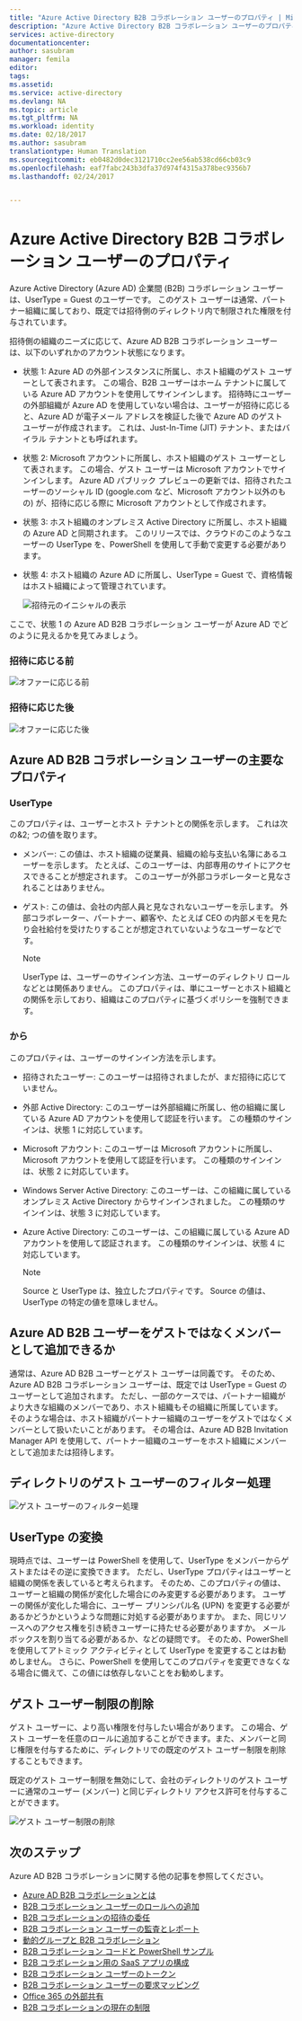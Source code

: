 ```yaml
---
title: "Azure Active Directory B2B コラボレーション ユーザーのプロパティ | Microsoft Docs"
description: "Azure Active Directory B2B コラボレーション ユーザーのプロパティは構成できます"
services: active-directory
documentationcenter: 
author: sasubram
manager: femila
editor: 
tags: 
ms.assetid: 
ms.service: active-directory
ms.devlang: NA
ms.topic: article
ms.tgt_pltfrm: NA
ms.workload: identity
ms.date: 02/18/2017
ms.author: sasubram
translationtype: Human Translation
ms.sourcegitcommit: eb0482d0dec3121710cc2ee56ab538cd66cb03c9
ms.openlocfilehash: eaf7fabc243b3dfa37d974f4315a378bec9356b7
ms.lasthandoff: 02/24/2017


---
```


# <a name="properties-of-an-azure-active-directory-b2b-collaboration-user"></a>Azure Active Directory B2B コラボレーション ユーザーのプロパティ

Azure Active Directory (Azure AD) 企業間 (B2B) コラボレーション ユーザーは、UserType = Guest のユーザーです。 このゲスト ユーザーは通常、パートナー組織に属しており、既定では招待側のディレクトリ内で制限された権限を付与されています。

招待側の組織のニーズに応じて、Azure AD B2B コラボレーション ユーザーは、以下のいずれかのアカウント状態になります。

- 状態 1: Azure AD の外部インスタンスに所属し、ホスト組織のゲスト ユーザーとして表されます。 この場合、B2B ユーザーはホーム テナントに属している Azure AD アカウントを使用してサインインします。 招待時にユーザーの外部組織が Azure AD を使用していない場合は、ユーザーが招待に応じると、Azure AD が電子メール アドレスを検証した後で Azure AD のゲスト ユーザーが作成されます。 これは、Just-In-Time (JIT) テナント、またはバイラル テナントとも呼ばれます。

- 状態 2: Microsoft アカウントに所属し、ホスト組織のゲスト ユーザーとして表されます。 この場合、ゲスト ユーザーは Microsoft アカウントでサインインします。 Azure AD パブリック プレビューの更新では、招待されたユーザーのソーシャル ID (google.com など、Microsoft アカウント以外のもの) が、招待に応じる際に Microsoft アカウントとして作成されます。

- 状態 3: ホスト組織のオンプレミス Active Directory に所属し、ホスト組織の Azure AD と同期されます。 このリリースでは、クラウドのこのようなユーザーの UserType を、PowerShell を使用して手動で変更する必要があります。

- 状態 4: ホスト組織の Azure AD に所属し、UserType = Guest で、資格情報はホスト組織によって管理されています。

  ![招待元のイニシャルの表示](media/active-directory-b2b-user-properties/redemption-diagram.png)


ここで、状態 1 の Azure AD B2B コラボレーション ユーザーが Azure AD でどのように見えるかを見てみましょう。

### <a name="before-invitation-redemption"></a>招待に応じる前

![オファーに応じる前](media/active-directory-b2b-user-properties/before-redemption.png)

### <a name="after-invitation-redemption"></a>招待に応じた後

![オファーに応じた後](media/active-directory-b2b-user-properties/after-redemption.png)

## <a name="key-properties-of-the-azure-ad-b2b-collaboration-user"></a>Azure AD B2B コラボレーション ユーザーの主要なプロパティ
### <a name="usertype"></a>UserType
このプロパティは、ユーザーとホスト テナントとの関係を示します。 これは次の&2; つの値を取ります。
- メンバー: この値は、ホスト組織の従業員、組織の給与支払い名簿にあるユーザーを示します。 たとえば、このユーザーは、内部専用のサイトにアクセスできることが想定されます。 このユーザーが外部コラボレーターと見なされることはありません。

- ゲスト: この値は、会社の内部人員と見なされないユーザーを示します。 外部コラボレーター、パートナー、顧客や、たとえば CEO の内部メモを見たり会社給付を受けたりすることが想定されていないようなユーザーなどです。

  > [!NOTE]
  > UserType は、ユーザーのサインイン方法、ユーザーのディレクトリ ロールなどとは関係ありません。 このプロパティは、単にユーザーとホスト組織との関係を示しており、組織はこのプロパティに基づくポリシーを強制できます。

### <a name="source"></a>から
このプロパティは、ユーザーのサインイン方法を示します。

- 招待されたユーザー: このユーザーは招待されましたが、まだ招待に応じていません。

- 外部 Active Directory: このユーザーは外部組織に所属し、他の組織に属している Azure AD アカウントを使用して認証を行います。 この種類のサインインは、状態 1 に対応しています。

- Microsoft アカウント: このユーザーは Microsoft アカウントに所属し、Microsoft アカウントを使用して認証を行います。 この種類のサインインは、状態 2 に対応しています。

- Windows Server Active Directory: このユーザーは、この組織に属しているオンプレミス Active Directory からサインインされました。 この種類のサインインは、状態 3 に対応しています。

- Azure Active Directory: このユーザーは、この組織に属している Azure AD アカウントを使用して認証されます。 この種類のサインインは、状態 4 に対応しています。
  > [!NOTE]
  > Source と UserType は、独立したプロパティです。 Source の値は、UserType の特定の値を意味しません。

## <a name="can-azure-ad-b2b-users-be-added-as-members-instead-of-guests"></a>Azure AD B2B ユーザーをゲストではなくメンバーとして追加できるか
通常は、Azure AD B2B ユーザーとゲスト ユーザーは同義です。 そのため、Azure AD B2B コラボレーション ユーザーは、既定では UserType = Guest のユーザーとして追加されます。 ただし、一部のケースでは、パートナー組織がより大きな組織のメンバーであり、ホスト組織もその組織に所属しています。 そのような場合は、ホスト組織がパートナー組織のユーザーをゲストではなくメンバーとして扱いたいことがあります。 その場合は、Azure AD B2B Invitation Manager API を使用して、パートナー組織のユーザーをホスト組織にメンバーとして追加または招待します。

## <a name="filter-for-guest-users-in-the-directory"></a>ディレクトリのゲスト ユーザーのフィルター処理

![ゲスト ユーザーのフィルター処理](media/active-directory-b2b-user-properties/filter-guest-users.png)

## <a name="convert-usertype"></a>UserType の変換
現時点では、ユーザーは PowerShell を使用して、UserType をメンバーからゲストまたはその逆に変換できます。 ただし、UserType プロパティはユーザーと組織の関係を表していると考えられます。 そのため、このプロパティの値は、ユーザーと組織の関係が変化した場合にのみ変更する必要があります。 ユーザーの関係が変化した場合に、ユーザー プリンシパル名 (UPN) を変更する必要があるかどうかというような問題に対処する必要がありますか。 また、同じリソースへのアクセス権を引き続きユーザーに持たせる必要がありますか。 メールボックスを割り当てる必要があるか、などの疑問です。 そのため、PowerShell を使用してアトミック アクティビティとして UserType を変更することはお勧めしません。 さらに、PowerShell を使用してこのプロパティを変更できなくなる場合に備えて、この値には依存しないことをお勧めします。

## <a name="remove-guest-user-limitations"></a>ゲスト ユーザー制限の削除
ゲスト ユーザーに、より高い権限を付与したい場合があります。 この場合、ゲスト ユーザーを任意のロールに追加することができます。また、メンバーと同じ権限を付与するために、ディレクトリでの既定のゲスト ユーザー制限を削除することもできます。

既定のゲスト ユーザー制限を無効にして、会社のディレクトリのゲスト ユーザーに通常のユーザー (メンバー) と同じディレクトリ アクセス許可を付与することができます。

![ゲスト ユーザー制限の削除](media/active-directory-b2b-user-properties/remove-guest-limitations.png)

## <a name="next-steps"></a>次のステップ

Azure AD B2B コラボレーションに関する他の記事を参照してください。

* [Azure AD B2B コラボレーションとは](active-directory-b2b-what-is-azure-ad-b2b.md)
* [B2B コラボレーション ユーザーのロールへの追加](active-directory-b2b-add-guest-to-role.md)
* [B2B コラボレーションの招待の委任](active-directory-b2b-delegate-invitations.md)
* [B2B コラボレーション ユーザーの監査とレポート](active-directory-b2b-auditing-and-reporting.md)
* [動的グループと B2B コラボレーション](active-directory-b2b-dynamic-groups.md)
* [B2B コラボレーション コードと PowerShell サンプル](active-directory-b2b-code-samples.md)
* [B2B コラボレーション用の SaaS アプリの構成](active-directory-b2b-configure-saas-apps.md)
* [B2B コラボレーション ユーザーのトークン](active-directory-b2b-user-token.md)
* [B2B コラボレーション ユーザーの要求マッピング](active-directory-b2b-claims-mapping.md)
* [Office 365 の外部共有](active-directory-b2b-o365-external-user.md)
* [B2B コラボレーションの現在の制限](active-directory-b2b-current-limitations.md)

